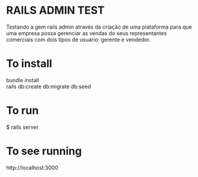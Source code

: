 # RAILS ADMIN TEST

Testando a gem rails admin através da criação de uma plataforma para que uma empresa possa gerenciar as vendas do seus representantes comerciais com dois tipos de usuário: gerente e vendedor.

# To install
bundle install <br />
rails db:create db:migrate db:seed

# To run
$ rails server

# To see running
http://localhost:3000

